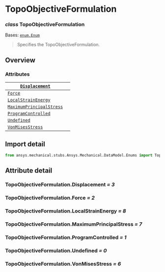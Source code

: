 <a id="topoobjectiveformulation"></a>

# TopoObjectiveFormulation

<a id="TopoObjectiveFormulation"></a>

### *class* TopoObjectiveFormulation

Bases: [`enum.Enum`](https://docs.python.org/3/library/enum.html#enum.Enum)

> Specifies the TopoObjectiveFormulation.

> <!-- !! processed by numpydoc !! -->

<a id="overview"></a>

## Overview

### Attributes

| [`Displacement`](../../../ACT/Automation/Mechanical/BoundaryConditions/Displacement.md#Displacement)                                  |    |
|---------------------------------------------------------------------------------------------------------------------------------------|----|
| [`Force`](../../../ACT/Automation/Mechanical/BoundaryConditions/Force.md#Force)                                                       |    |
| [`LocalStrainEnergy`](#TopoObjectiveFormulation.LocalStrainEnergy)                                                                    |    |
| [`MaximumPrincipalStress`](../../../ACT/Automation/Mechanical/Results/StressResults/MaximumPrincipalStress.md#MaximumPrincipalStress) |    |
| [`ProgramControlled`](#TopoObjectiveFormulation.ProgramControlled)                                                                    |    |
| [`Undefined`](#TopoObjectiveFormulation.Undefined)                                                                                    |    |
| [`VonMisesStress`](#TopoObjectiveFormulation.VonMisesStress)                                                                          |    |

<a id="import-detail"></a>

## Import detail

```python
from ansys.mechanical.stubs.Ansys.Mechanical.DataModel.Enums import TopoObjectiveFormulation
```

<a id="attribute-detail"></a>

## Attribute detail

<a id="TopoObjectiveFormulation.Displacement"></a>

### TopoObjectiveFormulation.Displacement *= 3*

<a id="TopoObjectiveFormulation.Force"></a>

### TopoObjectiveFormulation.Force *= 2*

<a id="TopoObjectiveFormulation.LocalStrainEnergy"></a>

### TopoObjectiveFormulation.LocalStrainEnergy *= 8*

<a id="TopoObjectiveFormulation.MaximumPrincipalStress"></a>

### TopoObjectiveFormulation.MaximumPrincipalStress *= 7*

<a id="TopoObjectiveFormulation.ProgramControlled"></a>

### TopoObjectiveFormulation.ProgramControlled *= 1*

<a id="TopoObjectiveFormulation.Undefined"></a>

### TopoObjectiveFormulation.Undefined *= 0*

<a id="TopoObjectiveFormulation.VonMisesStress"></a>

### TopoObjectiveFormulation.VonMisesStress *= 6*
